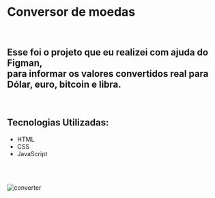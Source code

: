 <h1><b>Conversor de moedas</b></h1>
<br>
<h2 class = "h2"> Esse foi o projeto que eu realizei com ajuda do Figman,<br> para informar os valores convertidos real para Dólar, euro, bitcoin e libra. </h2>
<br>

<h2> Tecnologias Utilizadas:</h2>


- HTML
- CSS
- JavaScript
<br>
<br>

![converter](https://github.com/HiagoSalvador/Conversor-de-moedas/assets/126590869/757c652b-58a8-447f-b8e1-657cf067d26e)
